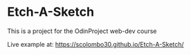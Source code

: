 # Etch-A-Sketch
This is a project for the OdinProject web-dev course

Live example at: https://scolombo30.github.io/Etch-A-Sketch/
